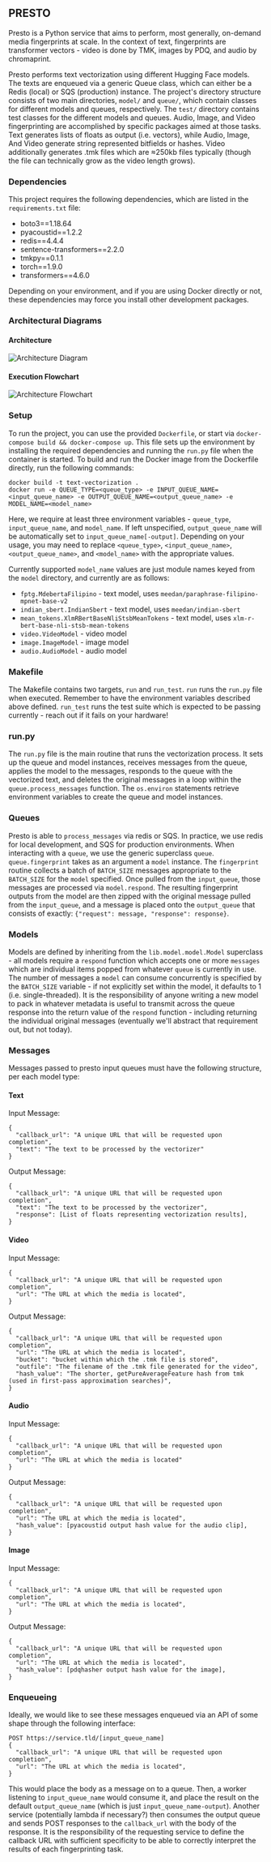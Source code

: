 ## PRESTO

Presto is a Python service that aims to perform, most generally, on-demand media fingerprints at scale. In the context of text, fingerprints are transformer vectors - video is done by TMK, images by PDQ, and audio by chromaprint.

Presto performs text vectorization using different Hugging Face models. The texts are enqueued via a generic Queue class, which can either be a Redis (local) or SQS (production) instance. The project's directory structure consists of two main directories, `model/` and `queue/`, which contain classes for different models and queues, respectively. The `test/` directory contains test classes for the different models and queues. Audio, Image, and Video fingerprinting are accomplished by specific packages aimed at those tasks. Text generates lists of floats as output (i.e. vectors), while Audio, Image, And Video generate string represented bitfields or hashes. Video additionally generates .tmk files which are ≈250kb files typically (though the file can technically grow as the video length grows).

### Dependencies

This project requires the following dependencies, which are listed in the `requirements.txt` file:
- boto3==1.18.64
- pyacoustid==1.2.2
- redis==4.4.4
- sentence-transformers==2.2.0
- tmkpy==0.1.1
- torch==1.9.0
- transformers==4.6.0


Depending on your environment, and if you are using Docker directly or not, these dependencies may force you install other development packages.

### Architectural Diagrams

#### Architecture
![Architecture Diagram](img/presto_architectural_diagram.png?raw=true "Architecture Diagram")

#### Execution Flowchart
![Architecture Flowchart](img/presto_flowchart.png?raw=true "Architecture Flowchart")


### Setup
To run the project, you can use the provided `Dockerfile`, or start via `docker-compose build && docker-compose up`. This file sets up the environment by installing the required dependencies and running the `run.py` file when the container is started. To build and run the Docker image from the Dockerfile directly, run the following commands:

```
docker build -t text-vectorization .
docker run -e QUEUE_TYPE=<queue_type> -e INPUT_QUEUE_NAME=<input_queue_name> -e OUTPUT_QUEUE_NAME=<output_queue_name> -e MODEL_NAME=<model_name> 
```

Here, we require at least three environment variables - `queue_type`, `input_queue_name`, and `model_name`. If left unspecified, `output_queue_name` will be automatically set to `input_queue_name[-output]`. Depending on your usage, you may need to replace `<queue_type>`, `<input_queue_name>`, `<output_queue_name>`, and `<model_name>` with the appropriate values.

Currently supported `model_name` values are just module names keyed from the `model` directory, and currently are as follows:

* `fptg.MdebertaFilipino` - text model, uses `meedan/paraphrase-filipino-mpnet-base-v2`
* `indian_sbert.IndianSbert` - text model, uses `meedan/indian-sbert`
* `mean_tokens.XlmRBertBaseNliStsbMeanTokens` - text model, uses `xlm-r-bert-base-nli-stsb-mean-tokens`
* `video.VideoModel` - video model
* `image.ImageModel` - image model
* `audio.AudioModel` - audio model

### Makefile
The Makefile contains two targets, `run` and `run_test`. `run` runs the `run.py` file when executed. Remember to have the environment variables described above defined. `run_test` runs the test suite which is expected to be passing currently - reach out if it fails on your hardware!

### run.py
The `run.py` file is the main routine that runs the vectorization process. It sets up the queue and model instances, receives messages from the queue, applies the model to the messages, responds to the queue with the vectorized text, and deletes the original messages in a loop within the `queue.process_messages` function. The `os.environ` statements retrieve environment variables to create the queue and model instances.

### Queues

Presto is able to `process_messages` via redis or SQS. In practice, we use redis for local development, and SQS for production environments. When interacting with a `queue`, we use the generic superclass `queue`. `queue.fingerprint` takes as an argument a `model` instance. The `fingerprint` routine collects a batch of `BATCH_SIZE` messages appropriate to the `BATCH_SIZE` for the `model` specified. Once pulled from the `input_queue`, those messages are processed via `model.respond`. The resulting fingerprint outputs from the model are then zipped with the original message pulled from the `input_queue`, and a message is placed onto the `output_queue` that consists of exactly: `{"request": message, "response": response}`.

### Models

Models are defined by inheriting from the `lib.model.model.Model` superclass - all models require a `respond` function which accepts one or more `messages` which are individual items popped from whatever `queue` is currently in use. The number of messages a `model` can consume concurrently is specified by the `BATCH_SIZE` variable - if not explicitly set within the model, it defaults to 1 (i.e. single-threaded). It is the responsibility of anyone writing a new model to pack in whatever metadata is useful to transmit across the queue response into the return value of the `respond` function - including returning the individual original messages (eventually we'll abstract that requirement out, but not today).

### Messages

Messages passed to presto input queues must have the following structure, per each model type:

#### Text
Input Message:
```
{
  "callback_url": "A unique URL that will be requested upon completion",
  "text": "The text to be processed by the vectorizer"
}
```
Output Message:
```
{
  "callback_url": "A unique URL that will be requested upon completion",
  "text": "The text to be processed by the vectorizer",
  "response": [List of floats representing vectorization results],
}
```

#### Video
Input Message:
```
{
  "callback_url": "A unique URL that will be requested upon completion",
  "url": "The URL at which the media is located",
}
```
Output Message:
```
{
  "callback_url": "A unique URL that will be requested upon completion",
  "url": "The URL at which the media is located",
  "bucket": "bucket within which the .tmk file is stored",
  "outfile": "The filename of the .tmk file generated for the video",
  "hash_value": "The shorter, getPureAverageFeature hash from tmk (used in first-pass approximation searches)",
}
```

#### Audio
Input Message:
```
{
  "callback_url": "A unique URL that will be requested upon completion",
  "url": "The URL at which the media is located"
}
```
Output Message:
```
{
  "callback_url": "A unique URL that will be requested upon completion",
  "url": "The URL at which the media is located",
  "hash_value": [pyacoustid output hash value for the audio clip],
}
```


#### Image
Input Message:
```
{
  "callback_url": "A unique URL that will be requested upon completion",
  "url": "The URL at which the media is located",
}
```
Output Message:
```
{
  "callback_url": "A unique URL that will be requested upon completion",
  "url": "The URL at which the media is located",
  "hash_value": [pdqhasher output hash value for the image],
}
```

### Enqueueing

Ideally, we would like to see these messages enqueued via an API of some shape through the following interface:

```
POST https://service.tld/[input_queue_name]
{
  "callback_url": "A unique URL that will be requested upon completion",
  "url": "The URL at which the media is located",
}
```

This would place the body as a message on to a queue. Then, a worker listening to `input_queue_name` would consume it, and place the result on the default `output_queue_name` (which is just `input_queue_name-output`). Another service (potentially lambda if necessary?) then consumes the output queue and sends POST responses to the `callback_url` with the body of the response. It is the responsibility of the requesting service to define the callback URL with sufficient specificity to be able to correctly interpret the results of each fingerprinting task.
